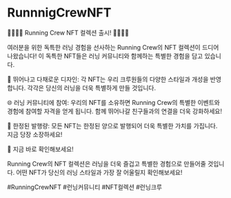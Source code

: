 # RunnnigCrewNFT

🏃‍♂️🏃‍♀️ Running Crew NFT 컬렉션 출시! 🏃‍♀️🏃‍♂️

여러분을 위한 독특한 러닝 경험을 선사하는 Running Crew의 NFT 컬렉션이 드디어 나왔습니다! 이 독특한 NFT들은 러닝 커뮤니티와 함께하는 특별한 경험을 담고 있습니다.

👟 뛰어나고 다채로운 디자인: 각 NFT는 우리 크루원들의 다양한 스타일과 개성을 반영합니다. 각각은 당신의 러닝을 더욱 특별하게 만들 것입니다.

🌐 러닝 커뮤니티에 참여: 우리의 NFT를 소유하면 Running Crew의 특별한 이벤트와 경험에 참여할 자격을 얻게 됩니다. 함께 뛰어나갈 친구들과의 연결을 더욱 강화하세요!

💎 한정된 발행량: 모든 NFT는 한정된 양으로 발행되어 더욱 특별한 가치를 가집니다. 지금 당장 소장하세요!

🚀 지금 바로 확인해보세요! 

Running Crew의 NFT 컬렉션은 러닝을 더욱 즐겁고 특별한 경험으로 만들어줄 것입니다. 어떤 NFT가 당신의 러닝 스타일과 가장 잘 어울릴지 확인해보세요!

#RunningCrewNFT #런닝커뮤니티 #NFT컬렉션 #런닝크루
